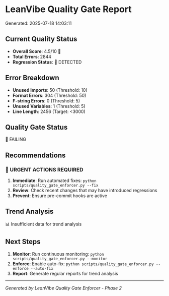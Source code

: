 
# LeanVibe Quality Gate Report
Generated: 2025-07-18 14:03:11

## Current Quality Status
- **Overall Score**: 4.5/10 🔴
- **Total Errors**: 2844
- **Regression Status**: 🔴 DETECTED

## Error Breakdown
- **Unused Imports**: 50 (Threshold: 10)
- **Format Errors**: 304 (Threshold: 50)
- **F-string Errors**: 0 (Threshold: 5)
- **Unused Variables**: 1 (Threshold: 5)
- **Line Length**: 2456 (Target: <3000)

## Quality Gate Status
🔴 FAILING

## Recommendations

### 🚨 URGENT ACTIONS REQUIRED
1. **Immediate**: Run automated fixes: `python scripts/quality_gate_enforcer.py --fix`
2. **Review**: Check recent changes that may have introduced regressions
3. **Prevent**: Ensure pre-commit hooks are active

## Trend Analysis
📊 Insufficient data for trend analysis

## Next Steps
1. **Monitor**: Run continuous monitoring: `python scripts/quality_gate_enforcer.py --monitor`
2. **Enforce**: Enable auto-fix: `python scripts/quality_gate_enforcer.py --enforce --auto-fix`
3. **Report**: Generate regular reports for trend analysis

---
*Generated by LeanVibe Quality Gate Enforcer - Phase 2*
